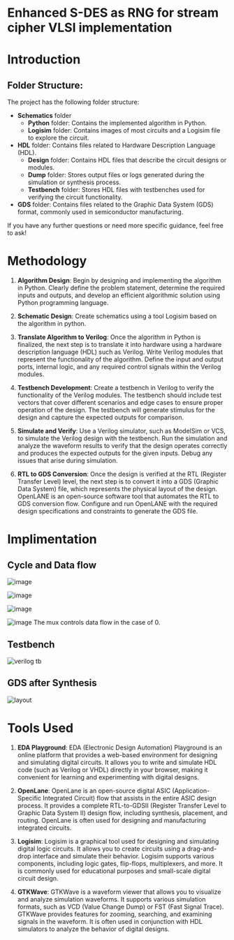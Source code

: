# Enhanced S-DES as RNG for stream cipher VLSI implementation

# Introduction 

## Folder Structure:

The project has the following folder structure:

- **Schematics** folder
  - **Python** folder: Contains the implemented algorithm in Python.
  - **Logisim** folder: Contains images of most circuits and a Logisim file to explore the circuit.
- **HDL** folder: Contains files related to Hardware Description Language (HDL).
  - **Design** folder: Contains HDL files that describe the circuit designs or modules.
  - **Dump** folder: Stores output files or logs generated during the simulation or synthesis process.
  - **Testbench** folder: Stores HDL files with testbenches used for verifying the circuit functionality.
- **GDS** folder: Contains files related to the Graphic Data System (GDS) format, commonly used in semiconductor manufacturing.

If you have any further questions or need more specific guidance, feel free to ask!

# Methodology

1. **Algorithm Design**: Begin by designing and implementing the algorithm in Python. Clearly define the problem statement, determine the required inputs and outputs, and develop an efficient algorithmic solution using Python programming language.

2.  **Schematic Design**: Create schematics using a tool Logisim based on the algorithm in python.
   
4. **Translate Algorithm to Verilog**: Once the algorithm in Python is finalized, the next step is to translate it into hardware using a hardware description language (HDL) such as Verilog. Write Verilog modules that represent the functionality of the algorithm. Define the input and output ports, internal logic, and any required control signals within the Verilog modules.

5. **Testbench Development**: Create a testbench in Verilog to verify the functionality of the Verilog modules. The testbench should include test vectors that cover different scenarios and edge cases to ensure proper operation of the design. The testbench will generate stimulus for the design and capture the expected outputs for comparison.

6. **Simulate and Verify**: Use a Verilog simulator, such as ModelSim or VCS, to simulate the Verilog design with the testbench. Run the simulation and analyze the waveform results to verify that the design operates correctly and produces the expected outputs for the given inputs. Debug any issues that arise during simulation.

7. **RTL to GDS Conversion**: Once the design is verified at the RTL (Register Transfer Level) level, the next step is to convert it into a GDS (Graphic Data System) file, which represents the physical layout of the design. OpenLANE is an open-source software tool that automates the RTL to GDS conversion flow. Configure and run OpenLANE with the required design specifications and constraints to generate the GDS file.

# Implimentation

## Cycle and Data flow 

![image](https://github.com/yourbreakingthecodesameer/20190802130_fyp/assets/81480956/699e27bc-1ceb-4442-99b8-abdce77f7301)

![image](https://github.com/yourbreakingthecodesameer/20190802130_fyp/assets/81480956/0208a128-a0ad-4994-b271-082860aa4e99)

![image](https://github.com/yourbreakingthecodesameer/20190802130_fyp/assets/81480956/8a2f4060-d99d-465b-a5b6-30adfa693a6d)

![image](https://github.com/yourbreakingthecodesameer/20190802130_fyp/assets/81480956/c539d9cb-e443-4b1f-85f5-e512ec0ed3f0)
The mux controls data flow in the case of 0.

## Testbench 

![verilog tb](https://github.com/yourbreakingthecodesameer/20190802130_fyp/assets/81480956/5b4f44d4-74af-4bba-8bb0-472dbac83204)


## GDS after Synthesis

![layout](https://github.com/yourbreakingthecodesameer/20190802130_fyp/assets/81480956/fb19619f-3e93-4ee4-b563-b178b8ab37fd)

# Tools Used

1. **EDA Playground**: EDA (Electronic Design Automation) Playground is an online platform that provides a web-based environment for designing and simulating digital circuits. It allows you to write and simulate HDL code (such as Verilog or VHDL) directly in your browser, making it convenient for learning and experimenting with digital designs.

2. **OpenLane**: OpenLane is an open-source digital ASIC (Application-Specific Integrated Circuit) flow that assists in the entire ASIC design process. It provides a complete RTL-to-GDSII (Register Transfer Level to Graphic Data System II) design flow, including synthesis, placement, and routing. OpenLane is often used for designing and manufacturing integrated circuits.

3. **Logisim**: Logisim is a graphical tool used for designing and simulating digital logic circuits. It allows you to create circuits using a drag-and-drop interface and simulate their behavior. Logisim supports various components, including logic gates, flip-flops, multiplexers, and more. It is commonly used for educational purposes and small-scale digital circuit design.

4. **GTKWave**: GTKWave is a waveform viewer that allows you to visualize and analyze simulation waveforms. It supports various simulation formats, such as VCD (Value Change Dump) or FST (Fast Signal Trace). GTKWave provides features for zooming, searching, and examining signals in the waveform. It is often used in conjunction with HDL simulators to analyze the behavior of digital designs.






